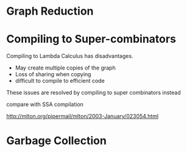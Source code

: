 # Graph Reduction

# Compiling to Super-combinators

Compiling to Lambda Calculus has disadvantages. 
- May create multiple copies of the graph
- Loss of sharing when copying
- difficult to compile to efficient code

These issues are resolved by compiling to super combinators instead

compare with SSA compilation

http://mlton.org/pipermail/mlton/2003-January/023054.html

# Garbage Collection
